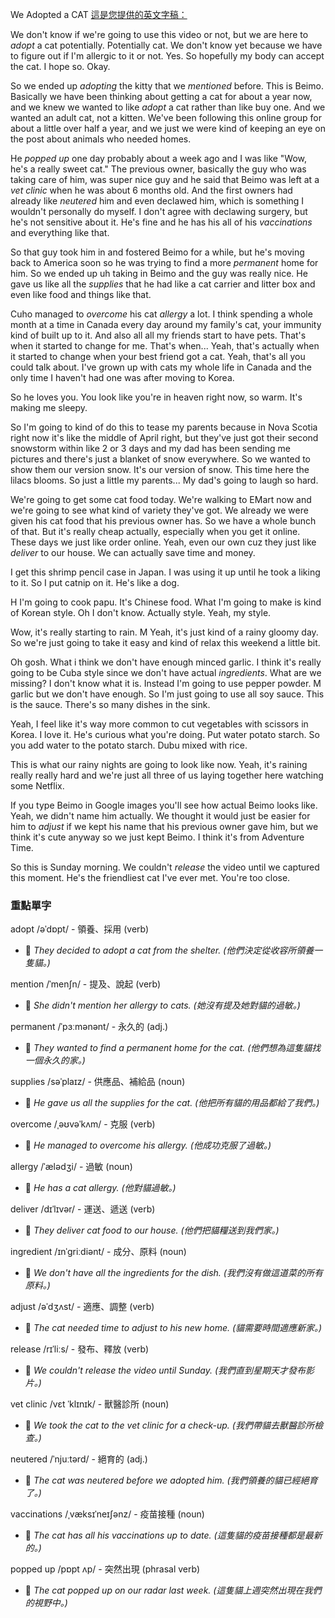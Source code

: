 
We Adopted a CAT
[這是您提供的英文字稿：](https://www.youtube.com/watch?v=qqPnLO4UAxE)

We don't know if we're going to use this video or not, but we are here to *adopt* a cat potentially. Potentially cat. We don't know yet because we have to figure out if I'm allergic to it or not. Yes. So hopefully my body can accept the cat. I hope so. Okay.

So we ended up *adopting* the kitty that we *mentioned* before. This is Beimo. Basically we have been thinking about getting a cat for about a year now, and we knew we wanted to like *adopt* a cat rather than like buy one. And we wanted an adult cat, not a kitten. We've been following this online group for about a little over half a year, and we just we were kind of keeping an eye on the post about animals who needed homes. 

He *popped up* one day probably about a week ago and I was like "Wow, he's a really sweet cat." The previous owner, basically the guy who was taking care of him, was super nice guy and he said that Beimo was left at a *vet clinic* when he was about 6 months old. And the first owners had already like *neutered* him and even declawed him, which is something I wouldn't personally do myself. I don't agree with declawing surgery, but he's not sensitive about it. He's fine and he has his all of his *vaccinations* and everything like that. 

So that guy took him in and fostered Beimo for a while, but he's moving back to America soon so he was trying to find a more *permanent* home for him. So we ended up uh taking in Beimo and the guy was really nice. He gave us like all the *supplies* that he had like a cat carrier and litter box and even like food and things like that.

Cuho managed to *overcome* his cat *allergy* a lot. I think spending a whole month at a time in Canada every day around my family's cat, your immunity kind of built up to it. And also all all my friends start to have pets. That's when it started to change for me. That's when... Yeah, that's actually when it started to change when your best friend got a cat. Yeah, that's all you could talk about. I've grown up with cats my whole life in Canada and the only time I haven't had one was after moving to Korea.

So he loves you. You look like you're in heaven right now, so warm. It's making me sleepy.

So I'm going to kind of do this to tease my parents because in Nova Scotia right now it's like the middle of April right, but they've just got their second snowstorm within like 2 or 3 days and my dad has been sending me pictures and there's just a blanket of snow everywhere. So we wanted to show them our version snow. It's our version of snow. This time here the lilacs blooms. So just a little my parents... My dad's going to laugh so hard.

We're going to get some cat food today. We're walking to EMart now and we're going to see what kind of variety they've got. We already we were given his cat food that his previous owner has. So we have a whole bunch of that. But it's really cheap actually, especially when you get it online. These days we just like order online. Yeah, even our own cuz they just like *deliver* to our house. We can actually save time and money.

I get this shrimp pencil case in Japan. I was using it up until he took a liking to it. So I put catnip on it. He's like a dog.

H I'm going to cook papu. It's Chinese food. What I'm going to make is kind of Korean style. Oh I don't know. Actually style. Yeah, my style.

Wow, it's really starting to rain. M Yeah, it's just kind of a rainy gloomy day. So we're just going to take it easy and kind of relax this weekend a little bit.

Oh gosh. What i think we don't have enough minced garlic. I think it's really going to be Cuba style since we don't have actual *ingredients*. What are we missing? I don't know what it is. Instead I'm going to use pepper powder. M garlic but we don't have enough. So I'm just going to use all soy sauce. This is the sauce. There's so many dishes in the sink.

Yeah, I feel like it's way more common to cut vegetables with scissors in Korea. I love it. He's curious what you're doing. Put water potato starch. So you add water to the potato starch. Dubu mixed with rice.

This is what our rainy nights are going to look like now. Yeah, it's raining really really hard and we're just all three of us laying together here watching some Netflix.

If you type Beimo in Google images you'll see how actual Beimo looks like. Yeah, we didn't name him actually. We thought it would just be easier for him to *adjust* if we kept his name that his previous owner gave him, but we think it's cute anyway so we just kept Beimo. I think it's from Adventure Time.

So this is Sunday morning. We couldn't *release* the video until we captured this moment. He's the friendliest cat I've ever met. You're too close.



### 重點單字

adopt /əˈdɒpt/ - 領養、採用 (verb)
- 📝 *They decided to adopt a cat from the shelter. (他們決定從收容所領養一隻貓。)*

mention /ˈmenʃn/ - 提及、說起 (verb)
- 📝 *She didn't mention her allergy to cats. (她沒有提及她對貓的過敏。)*

permanent /ˈpɜːmənənt/ - 永久的 (adj.)
- 📝 *They wanted to find a permanent home for the cat. (他們想為這隻貓找一個永久的家。)*

supplies /səˈplaɪz/ - 供應品、補給品 (noun)
- 📝 *He gave us all the supplies for the cat. (他把所有貓的用品都給了我們。)*

overcome /ˌəʊvəˈkʌm/ - 克服 (verb)
- 📝 *He managed to overcome his allergy. (他成功克服了過敏。)*

allergy /ˈælədʒi/ - 過敏 (noun)
- 📝 *He has a cat allergy. (他對貓過敏。)*

deliver /dɪˈlɪvər/ - 運送、遞送 (verb)
- 📝 *They deliver cat food to our house. (他們把貓糧送到我們家。)*

ingredient /ɪnˈɡriːdiənt/ - 成分、原料 (noun)
- 📝 *We don't have all the ingredients for the dish. (我們沒有做這道菜的所有原料。)*

adjust /əˈdʒʌst/ - 適應、調整 (verb)
- 📝 *The cat needed time to adjust to his new home. (貓需要時間適應新家。)*

release /rɪˈliːs/ - 發布、釋放 (verb)
- 📝 *We couldn't release the video until Sunday. (我們直到星期天才發布影片。)*

vet clinic /vɛt ˈklɪnɪk/ - 獸醫診所 (noun)
- 📝 *We took the cat to the vet clinic for a check-up. (我們帶貓去獸醫診所檢查。)*

neutered /ˈnjuːtərd/ - 絕育的 (adj.)
- 📝 *The cat was neutered before we adopted him. (我們領養的貓已經絕育了。)*

vaccinations /ˌvæksɪˈneɪʃənz/ - 疫苗接種 (noun)
- 📝 *The cat has all his vaccinations up to date. (這隻貓的疫苗接種都是最新的。)*

popped up /pɒpt ʌp/ - 突然出現 (phrasal verb)
- 📝 *The cat popped up on our radar last week. (這隻貓上週突然出現在我們的視野中。)*
